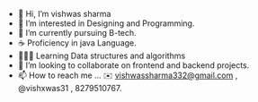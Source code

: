 - 👋 Hi, I’m vishwas sharma
- 👀 I’m interested in Designing and Programming.
- 🌱 I’m currently pursuing B-tech.
- ☕️ Proficiency in java Language.
- 🙇🏻‍♂️ Learning Data structures and algorithms
- 💞️ I’m looking to collaborate on frontend and backend projects.
- 📫 How to reach me ... ✉️ vishwassharma332@gmail.com , @vishxwas31 , 8279510767.

<!---
vishxwas13/vishxwas13 is a ✨ special ✨ repository because its `README.md` (this file) appears on your GitHub profile.
You can click the Preview link to take a look at your changes.
--->
